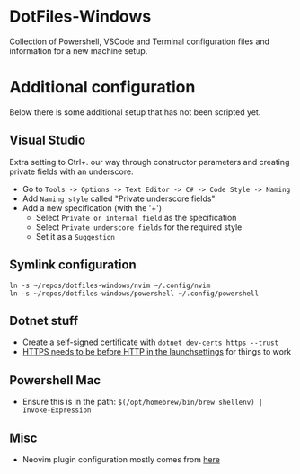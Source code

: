# DotFiles-Windows

Collection of Powershell, VSCode and Terminal configuration files and information for a new machine setup.

# Additional configuration

Below there is some additional setup that has not been scripted yet.

## Visual Studio

Extra setting to Ctrl+. our way through constructor parameters and creating private fields with an underscore.

- Go to `Tools -> Options -> Text Editor -> C# -> Code Style -> Naming`
- Add `Naming style` called "Private underscore fields"
- Add a new specification (with the '+')
  - Select `Private or internal field` as the specification
  - Select `Private underscore fields` for the required style
  - Set it as a `Suggestion`

## Symlink configuration

```
ln -s ~/repos/dotfiles-windows/nvim ~/.config/nvim
ln -s ~/repos/dotfiles-windows/powershell ~/.config/powershell
```

## Dotnet stuff

- Create a self-signed certificate with `dotnet dev-certs https --trust`
- [HTTPS needs to be before HTTP in the launchsettings](https://github.com/dotnet/runtime/issues/27132) for things to work

## Powershell Mac

- Ensure this is in the path:
  `$(/opt/homebrew/bin/brew shellenv) | Invoke-Expression`

## Misc

- Neovim plugin configuration mostly comes from [here](https://www.josean.com/posts/how-to-setup-neovim-2024)
